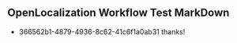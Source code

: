 ## OpenLocalization Workflow Test MarkDown
* 366562b1-4879-4936-8c62-41c6f1a0ab31 
thanks!<!--HONumber=Mar16_HO2-->
